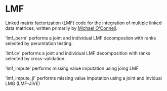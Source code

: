 # LMF
Linked matrix factorization (LMF) code for the integration of multiple linked data matrices, written primarily by [Michael O'Connell](https://sites.google.com/a/umn.edu/michael-o-connell/).  

'lmf_perm' performs a joint and individual LMF decomposiion with ranks selected by perumtation testing.

'lmf.cv' performs a joint and individual LMF decomposition with ranks selected by cross-validation.

'lmf_impute' performs missing value imputation using joing LMF

'lmf_impute_ji' performs missing value imputation using a joint and invidual LMG (LMF-JIVE)


